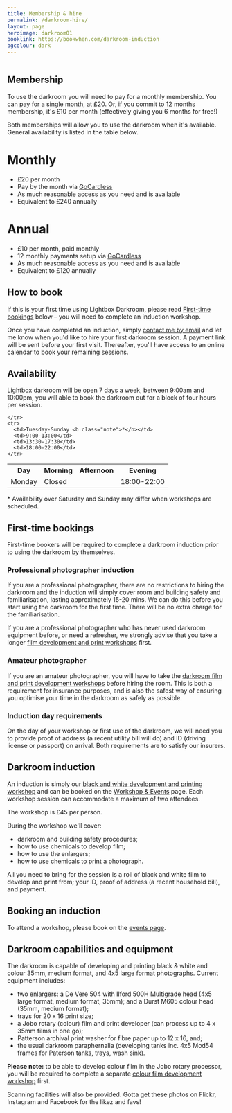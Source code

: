 ```yaml
---
title: Membership & hire
permalink: /darkroom-hire/
layout: page
heroimage: darkroom01
booklink: https://bookwhen.com/darkroom-induction
bgcolour: dark
---
```


<p class="photo"><img src="{{ site.baseurl }}/assets/images/{{ page.heroimage }}.jpg" alt="" /></p>

<!--
<blockquote class="quote">
  <p class="quote-quote">You don't take a photograph, you make it.</p>
  <footer class="quote-attribution">
    <p>Ansel Adams</p>
  </footer>
</blockquote>

In a world where making photographs now rarely leave a digital screen, why not slow down and create something tangible and permanent with your own hands? -->

## Membership

To use the darkroom you will need to pay for a monthly membership. You can pay for a single month, at £20. Or, if you commit to 12 months membership, it's £10 per month (effectively giving you 6 months for free!)

Both memberships will allow you to use the darkroom when it's available. General availability is listed in the table below.

<div class="membership-cta-wrap">
  <div class="membership-cta">
    <h1 class="membership-cta-title">Monthly</h1>
    <ul class="membership-cta-list">
      <li>&pound;20 per month</li>
      <li>Pay by the month via <a href="http://www.gocardless.com">GoCardless</a></li>
      <li>As much reasonable access as you need and is available</li>
      <li>Equivalent to &pound;240 annually</li>
    </ul>
    <!-- <button class="membership-cta-book">
      <a href="#">£15 per month</a>
    </button> -->
    <!-- <p class="membership-cta-footnote">
      Equivalent to £180 annually
    </p> -->
  </div>
  <div class="membership-cta">
    <h1 class="membership-cta-title">Annual</h1>
    <ul class="membership-cta-list">
      <li>&pound;10 per month, paid monthly</li>
      <li>12 monthly payments setup via <a href="http://www.gocardless.com">GoCardless</a></li>
      <li>As much reasonable access as you need and is available</li>
      <li>Equivalent to &pound;120 annually</li>
    </ul>
    <!-- <button class="membership-cta-book">
      <a href="#">£10 per month</a>
    </button> -->
    <!-- <p class="membership-cta-footnote">
      Equivalent to £120 annually
    </p> -->
  </div>
</div>

## How to book
If this is your first time using Lightbox Darkroom, please read <a href="#firsttimebooking">First-time bookings</a> below – you will need to complete an induction workshop.

Once you have completed an induction, simply <a class="highlight-inline" href="mailto:info@lightbox.photo">contact me by email</a> and let me know when you'd like to hire your first darkroom session. A payment link will be sent before your first visit. Thereafter, you'll have access to an online calendar to book your remaining sessions.


## Availability
Lightbox darkroom will be open 7 days a week, between 9:00am and 10:00pm, you will able to book the darkroom out for a block of four hours per session.

<div class="timetable-wrap">
  <table class="timetable">
    <tr>
      <th>Day</th>
      <th>Morning</th>
      <th>Afternoon</th>
      <th>Evening</th>
    </tr>
    <tr>
      <td>Monday</td>
      <td colspan="2" class="aligncenter">Closed</td>
      <td>18:00-22:00</td>

    </tr>
    <tr>
      <td>Tuesday-Sunday <b class="note">*</b></td>
      <td>9:00-13:00</td>
      <td>13:30-17:30</td>
      <td>18:00-22:00</td>
    </tr>
  </table>
</div>

<p class="footnote"><span class="footnote-symbol">* </span>Availability over Saturday and Sunday may differ when workshops are scheduled.</p>



<!-- <p class="">
  <button class="event-price-book">See all sessions</button>
</p> -->

<section class="highlight highlight-light" id="induction">

<h2 class="highlight-title" id="firsttimebooking">First-time bookings</h2>
<p>First-time bookers will be required to complete a darkroom induction prior to using the darkroom by themselves.</p>

<h3>Professional photographer induction</h3>
<p>If you are a professional photographer, there are no restrictions to hiring the darkroom and the induction will simply cover room and building safety and familiarisation, lasting approximately 15-20 mins. We can do this before you start using the darkroom for the first time. There will be no extra charge for the familiarisation.</p>

<p>If you are a professional photographer who has never used darkroom equipment before, or need a refresher, we strongly advise that you take a longer <a href="/learn/">film development and print workshops</a> first.</p>

<h3>Amateur photographer</h3>
<p>If you are an amateur photographer, you will have to take the <a href="/learn/">darkroom film and print development workshops</a> before hiring the room. This is both a requirement for insurance purposes, and is also the safest way of ensuring you optimise your time in the darkroom as safely as possible.</p>

<h3>Induction day requirements</h3>
<p>On the day of your workshop or first use of the darkroom, we will need you to provide proof of address (a recent utility bill will do) and ID (driving license or passport) on arrival. Both requirements are to satisfy our insurers.</p>
<!--
## Make a booking
<iframe class="schedule" src="https://bookwhen.com/lightbox/iframe" frameborder="0" scrolling="yes" seamless="seamless" style="display: block; border: none; width: 100%; height: 100%;"></iframe> -->

</section>

<section class="highlight" id="induction">

  <h1 class="highlight-title">Darkroom induction</h1>
  <p>An induction is simply our <a href="/learn/black-and-white-workshop">black and white development and printing workshop</a> and can be booked on the <a href="/learn/">Workshop & Events</a> page. Each workshop session can accommodate a maximum of two attendees.</p>

  <p>The workshop is &pound;45 per person.</p>

  <p>During the workshop we'll cover:</p>
  <ul>
    <li>darkroom and building safety procedures;</li>
    <li>how to use chemicals to develop film;</li>
    <li>how to use the enlargers;</li>
    <li>how to use chemicals to print a photograph.</li>
  </ul>

  <p>All you need to bring for the session is a roll of black and white film to develop and print from; your ID, proof of address (a recent household bill), and payment.</p>

  <h2>Booking an induction</h2>
  To attend a workshop, please book on the <a href="/learn/">events page</a>.

<!--
  <p class="">
    <button class="event-price-book"><a href="{{ page.booklink }}">Book an induction</a></button>
  </p> -->
</section>


## Darkroom capabilities and equipment
The darkroom is capable of developing and printing black & white and colour 35mm, medium format, and 4x5 large format photographs. Current equipment includes:

* two enlargers: a De Vere 504 with Ilford 500H Multigrade head (4x5 large format, medium format,  35mm); and a Durst M605 colour head (35mm, medium format);
* trays for 20 x 16 print size;
* a Jobo rotary (colour) film and print developer (can process up to 4 x 35mm films in one go);
* Patterson archival print washer for fibre paper up to 12 x 16, and;
* the usual darkroom paraphernalia (developing tanks inc. 4x5 Mod54 frames for Paterson tanks, trays, wash sink).

<p><b>Please note:</b> to be able to develop colour film in the Jobo rotary processor, you will be required to complete a separate <a href="/learn/colour-film-development">colour film development workshop</a> first.</p>

Scanning facilities will also be provided. Gotta get these photos on Flickr, Instagram and Facebook for the likez and favs!
